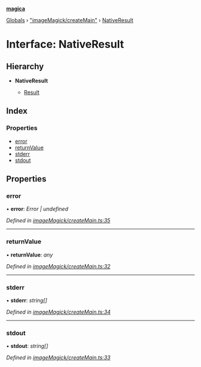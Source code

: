 **[magica](../README.md)**

[Globals](../README.md) › ["imageMagick/createMain"](../modules/_imagemagick_createmain_.md) › [NativeResult](_imagemagick_createmain_.nativeresult.md)

# Interface: NativeResult

## Hierarchy

* **NativeResult**

  * [Result](_types_.result.md)

## Index

### Properties

* [error](_imagemagick_createmain_.nativeresult.md#error)
* [returnValue](_imagemagick_createmain_.nativeresult.md#returnvalue)
* [stderr](_imagemagick_createmain_.nativeresult.md#stderr)
* [stdout](_imagemagick_createmain_.nativeresult.md#stdout)

## Properties

###  error

• **error**: *Error | undefined*

*Defined in [imageMagick/createMain.ts:35](https://github.com/cancerberoSgx/magica/blob/c127d55/src/imageMagick/createMain.ts#L35)*

___

###  returnValue

• **returnValue**: *any*

*Defined in [imageMagick/createMain.ts:32](https://github.com/cancerberoSgx/magica/blob/c127d55/src/imageMagick/createMain.ts#L32)*

___

###  stderr

• **stderr**: *string[]*

*Defined in [imageMagick/createMain.ts:34](https://github.com/cancerberoSgx/magica/blob/c127d55/src/imageMagick/createMain.ts#L34)*

___

###  stdout

• **stdout**: *string[]*

*Defined in [imageMagick/createMain.ts:33](https://github.com/cancerberoSgx/magica/blob/c127d55/src/imageMagick/createMain.ts#L33)*